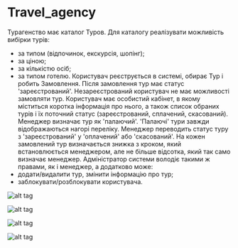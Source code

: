 # Travel_agency
Турагенство має каталог Туров. Для каталогу реалізувати можливість вибірки турів:
- за типом (відпочинок, екскурсія, шопінг);
- за ціною;
- за кількістю осіб;
- за типом готелю.
Користувач реєструється в системі, обирає Тур і робить Замовлення. Після замовлення тур має статус 'зареєстрований'.
Незареєстрований користувач не має можливості замовляти тур.
Користувач має особистий кабінет, в якому міститься коротка інформація про нього, а також список обраних турів і їх поточний статус (зареєстрований, сплачений, скасований).
Менеджер визначає тур як 'палаючий'. 'Палаючі' тури завжди відображаються нагорі переліку. Менеджер переводить статус туру з 'зареєстрований' у 'оплачений' або 'скасований'. 
На кожен замовлений тур визначається знижка з кроком, який встановлюється менеджером, але не більше відсотка, який так само визначає менеджер.
Адміністратор системи володіє такими ж правами, як і менеджер, а додатково може:
- додати/видалити тур, змінити інформацію про тур;
- заблокувати/розблокувати користувача.

![alt tag](https://github.com/RomanSulymka/Travel_agency_final_task/blob/master/%D0%97%D0%BD%D1%96%D0%BC%D0%BE%D0%BA%20%D0%B5%D0%BA%D1%80%D0%B0%D0%BD%D0%B0%202020-10-10%20224027.png "Форма логіну")

![alt tag](https://github.com/RomanSulymka/Travel_agency_final_task/blob/master/%D0%97%D0%BD%D1%96%D0%BC%D0%BE%D0%BA%20%D0%B5%D0%BA%D1%80%D0%B0%D0%BD%D0%B0%202020-10-10%20224456.png "Форма реєстрації + локалізація")

![alt tag](https://github.com/RomanSulymka/Travel_agency_final_task/blob/master/%D0%97%D0%BD%D1%96%D0%BC%D0%BE%D0%BA%20%D0%B5%D0%BA%D1%80%D0%B0%D0%BD%D0%B0%202020-10-10%20224456.png "Форма реєстрації + локалізація")

![alt tag](https://github.com/RomanSulymka/Travel_agency_final_task/blob/master/%D0%97%D0%BD%D1%96%D0%BC%D0%BE%D0%BA%20%D0%B5%D0%BA%D1%80%D0%B0%D0%BD%D0%B0%202020-10-10%20224751.png "Сторінка замовлення турів, вхід під адміном")
